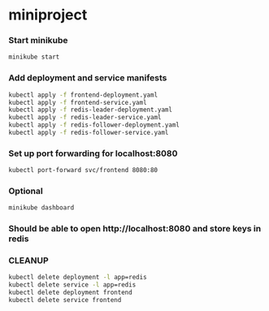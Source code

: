 # miniproject

### Start minikube
```bash
minikube start
```

### Add deployment and service manifests
```bash
kubectl apply -f frontend-deployment.yaml
kubectl apply -f frontend-service.yaml
kubectl apply -f redis-leader-deployment.yaml
kubectl apply -f redis-leader-service.yaml
kubectl apply -f redis-follower-deployment.yaml
kubectl apply -f redis-follower-service.yaml
```

### Set up port forwarding for localhost:8080
```bash
kubectl port-forward svc/frontend 8080:80
```

### Optional
```bash
minikube dashboard
```

### Should be able to open http://localhost:8080 and store keys in redis

[Guestbook demo]: https://kubernetes.io/docs/tutorials/stateless-application/guestbook/

### CLEANUP
```bash
kubectl delete deployment -l app=redis
kubectl delete service -l app=redis
kubectl delete deployment frontend
kubectl delete service frontend
```

<!-- EXTRA INFO
minikube delete && minikube start --alsologtostderr

kubectl exec -it redis-leader-766465cd9c-vzkwc /bin/bash

kubectl create deployment redis6 --image=redis:6.2.6-bullseye
kubectl expose deployment redis6 --type=LoadBalancer --port=6379

kubectl create deployment nginx --image=nginx:1.16.1
kubectl expose deployment nginx --type=LoadBalancer --port=9001

https://kubernetes.io/docs/concepts/services-networking/service/
-->
